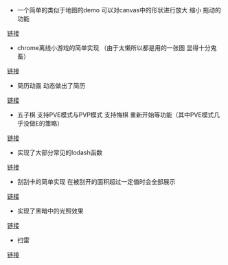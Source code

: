 - 一个简单的类似于地图的demo 可以对canvas中的形状进行放大 缩小 拖动的功能

[链接](https://github.com/Hypnosss/mapDemo)

- chrome离线小游戏的简单实现 （由于太懒所以都是用的一张图 显得十分鬼畜）

[链接](https://github.com/Hypnosss/dinoRunning)

- 简历动画 动态做出了简历

[链接](https://github.com/Hypnosss/animation-resume)

- 五子棋 支持PVE模式与PVP模式 支持悔棋 重新开始等功能（其中PVE模式几乎没做E的策略）

[链接](https://github.com/Hypnosss/gobang)

- 实现了大部分常见的lodash函数

[链接](https://github.com/Hypnosss/hypnosss.github.io/tree/master/miao/lodash)

- 刮刮卡的简单实现 在被刮开的面积超过一定值时会全部展示

[链接](https://github.com/Hypnosss/scratchCard)

- 实现了黑暗中的光照效果

[链接](https://github.com/Hypnosss/TheLight)

- 扫雷

[链接](https://github.com/Hypnosss/react-mines-cleaner)